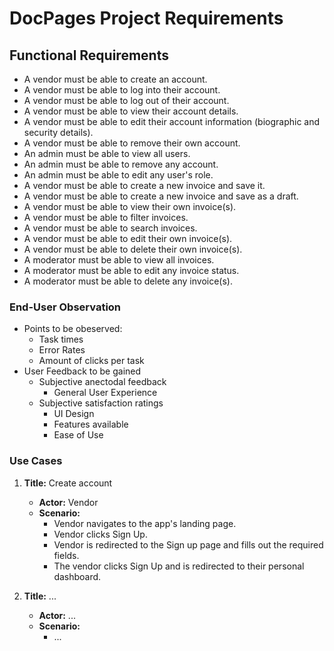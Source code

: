 # DocPages Project Requirements

## Functional Requirements

- A vendor must be able to create an account.
- A vendor must be able to log into their account.
- A vendor must be able to log out of their account.
- A vendor must be able to view their account details.
- A vendor must be able to edit their account information (biographic and security details).
- A vendor must be able to remove their own account.
- An admin must be able to view all users.
- An admin must be able to remove any account.
- An admin must be able to edit any user's role.
- A vendor must be able to create a new invoice and save it.
- A vendor must be able to create a new invoice and save as a draft.
- A vendor must be able to view their own invoice(s).
- A vendor must be able to filter invoices.
- A vendor must be able to search invoices.
- A vendor must be able to edit their own invoice(s).
- A vendor must be able to delete their own invoice(s).
- A moderator must be able to view all invoices.
- A moderator must be able to edit any invoice status.
- A moderator must be able to delete any invoice(s).

### End-User Observation
- Points to be obeserved:
  - Task times
  - Error Rates
  - Amount of clicks per task
- User Feedback to be gained
  - Subjective anectodal feedback
    - General User Experience 
  - Subjective satisfaction ratings
    - UI Design
    - Features available
    - Ease of Use

### Use Cases
1. **Title:** Create account
    - **Actor:** Vendor
    - **Scenario:**
      - Vendor navigates to the app's landing page.
      - Vendor clicks Sign Up.
      - Vendor is redirected to the Sign up page and fills out the required fields.
      - The vendor clicks Sign Up and is redirected to their personal dashboard.

2. **Title:** ...
    - **Actor:** ...
    - **Scenario:**
      - ...
